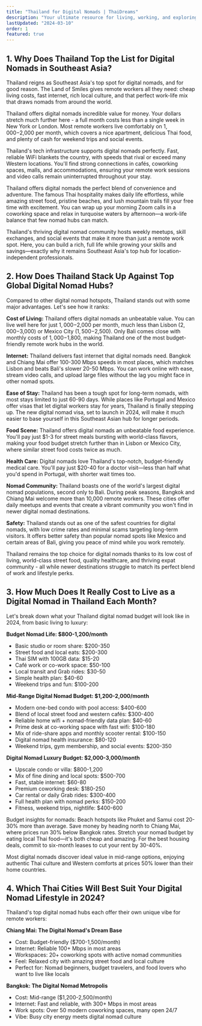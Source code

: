 ```yaml
---
title: "Thailand for Digital Nomads | ThaiDreams"
description: "Your ultimate resource for living, working, and exploring Thailand as a digital nomad."
lastUpdated: "2024-03-10"
order: 1
featured: true
---
```


## 1. Why Does Thailand Top the List for Digital Nomads in Southeast Asia?

Thailand reigns as Southeast Asia's top spot for digital nomads, and for good reason. The Land of Smiles gives remote workers all they need: cheap living costs, fast internet, rich local culture, and that perfect work-life mix that draws nomads from around the world.

Thailand offers digital nomads incredible value for money. Your dollars stretch much further here - a full month costs less than a single week in New York or London. Most remote workers live comfortably on $1,000-$2,000 per month, which covers a nice apartment, delicious Thai food, and plenty of cash for weekend trips and social events.

Thailand's tech infrastructure supports digital nomads perfectly. Fast, reliable WiFi blankets the country, with speeds that rival or exceed many Western locations. You'll find strong connections in cafés, coworking spaces, malls, and accommodations, ensuring your remote work sessions and video calls remain uninterrupted throughout your stay.

Thailand offers digital nomads the perfect blend of convenience and adventure. The famous Thai hospitality makes daily life effortless, while amazing street food, pristine beaches, and lush mountain trails fill your free time with excitement. You can wrap up your morning Zoom calls in a coworking space and relax in turquoise waters by afternoon—a work-life balance that few nomad hubs can match.

Thailand's thriving digital nomad community hosts weekly meetups, skill exchanges, and social events that make it more than just a remote work spot. Here, you can build a rich, full life while growing your skills and savings—exactly why it remains Southeast Asia's top hub for location-independent professionals.

## 2. How Does Thailand Stack Up Against Top Global Digital Nomad Hubs?

Compared to other digital nomad hotspots, Thailand stands out with some major advantages. Let's see how it ranks:

**Cost of Living:** Thailand offers digital nomads an unbeatable value. You can live well here for just $1,000-$2,000 per month, much less than Lisbon ($2,000-$3,000) or Mexico City ($1,500-$2,500). Only Bali comes close with monthly costs of $1,000-$1,800, making Thailand one of the most budget-friendly remote work hubs in the world.

**Internet:** Thailand delivers fast internet that digital nomads need. Bangkok and Chiang Mai offer 100-300 Mbps speeds in most places, which matches Lisbon and beats Bali's slower 20-50 Mbps. You can work online with ease, stream video calls, and upload large files without the lag you might face in other nomad spots.

**Ease of Stay:** Thailand has been a tough spot for long-term nomads, with most stays limited to just 60-90 days. While places like Portugal and Mexico offer visas that let digital workers stay for years, Thailand is finally stepping up. The new digital nomad visa, set to launch in 2024, will make it much easier to base yourself in this Southeast Asian hub for longer periods.

**Food Scene:** Thailand offers digital nomads an unbeatable food experience. You'll pay just $1-3 for street meals bursting with world-class flavors, making your food budget stretch further than in Lisbon or Mexico City, where similar street food costs twice as much.

**Health Care:** Digital nomads love Thailand's top-notch, budget-friendly medical care. You'll pay just $20-40 for a doctor visit—less than half what you'd spend in Portugal, with shorter wait times too.

**Nomad Community:** Thailand boasts one of the world's largest digital nomad populations, second only to Bali. During peak seasons, Bangkok and Chiang Mai welcome more than 10,000 remote workers. These cities offer daily meetups and events that create a vibrant community you won't find in newer digital nomad destinations.

**Safety:** Thailand stands out as one of the safest countries for digital nomads, with low crime rates and minimal scams targeting long-term visitors. It offers better safety than popular nomad spots like Mexico and certain areas of Bali, giving you peace of mind while you work remotely.

Thailand remains the top choice for digital nomads thanks to its low cost of living, world-class street food, quality healthcare, and thriving expat community - all while newer destinations struggle to match its perfect blend of work and lifestyle perks.

## 3. How Much Does It Really Cost to Live as a Digital Nomad in Thailand Each Month?

Let's break down what your Thailand digital nomad budget will look like in 2024, from basic living to luxury:

**Budget Nomad Life: $800-1,200/month**
- Basic studio or room share: $200-350
- Street food and local eats: $200-300
- Thai SIM with 100GB data: $15-20
- Café work or co-work space: $50-100
- Local transit and Grab rides: $30-50
- Simple health plan: $40-60
- Weekend trips and fun: $100-200

**Mid-Range Digital Nomad Budget: $1,200-2,000/month**
- Modern one-bed condo with pool access: $400-600
- Blend of local street food and western cafés: $300-400
- Reliable home wifi + nomad-friendly data plan: $40-60
- Prime desk at co-working space with fast wifi: $100-180
- Mix of ride-share apps and monthly scooter rental: $100-150
- Digital nomad health insurance: $80-120
- Weekend trips, gym membership, and social events: $200-350

**Digital Nomad Luxury Budget: $2,000-3,000/month**
- Upscale condo or villa: $800-1,200
- Mix of fine dining and local spots: $500-700
- Fast, stable internet: $60-80
- Premium coworking desk: $180-250
- Car rental or daily Grab rides: $300-400
- Full health plan with nomad perks: $150-200
- Fitness, weekend trips, nightlife: $400-600

Budget insights for nomads: Beach hotspots like Phuket and Samui cost 20-30% more than average. Save money by heading north to Chiang Mai, where prices run 30% below Bangkok rates. Stretch your nomad budget by eating local Thai food—it's both cheap and amazing. For the best housing deals, commit to six-month leases to cut your rent by 30-40%.

Most digital nomads discover ideal value in mid-range options, enjoying authentic Thai culture and Western comforts at prices 50% lower than their home countries.

## 4. Which Thai Cities Will Best Suit Your Digital Nomad Lifestyle in 2024?

Thailand's top digital nomad hubs each offer their own unique vibe for remote workers:

**Chiang Mai: The Digital Nomad's Dream Base**
- Cost: Budget-friendly ($700-1,500/month)
- Internet: Reliable 100+ Mbps in most areas
- Workspaces: 20+ coworking spots with active nomad communities
- Feel: Relaxed city with amazing street food and local culture
- Perfect for: Nomad beginners, budget travelers, and food lovers who want to live like locals

**Bangkok: The Digital Nomad Metropolis**
- Cost: Mid-range ($1,200-2,500/month)
- Internet: Fast and reliable, with 300+ Mbps in most areas
- Work spots: Over 50 modern coworking spaces, many open 24/7
- Vibe: Busy city energy meets digital nomad culture

